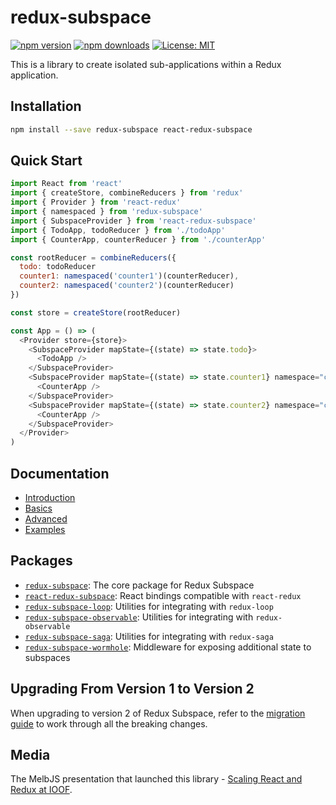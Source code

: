 # redux-subspace

[![npm version](https://img.shields.io/npm/v/redux-subspace.svg?style=flat-square)](https://www.npmjs.com/package/redux-subspace)
[![npm downloads](https://img.shields.io/npm/dm/redux-subspace.svg?style=flat-square)](https://www.npmjs.com/package/redux-subspace)
[![License: MIT](https://img.shields.io/npm/l/redux-subspace.svg?style=flat-square)](/LICENSE.md)

This is a library to create isolated sub-applications within a Redux application.

## Installation

```sh
npm install --save redux-subspace react-redux-subspace
```

## Quick Start

```javascript
import React from 'react'
import { createStore, combineReducers } from 'redux'
import { Provider } from 'react-redux'
import { namespaced } from 'redux-subspace'
import { SubspaceProvider } from 'react-redux-subspace'
import { TodoApp, todoReducer } from './todoApp'
import { CounterApp, counterReducer } from './counterApp'

const rootReducer = combineReducers({
  todo: todoReducer
  counter1: namespaced('counter1')(counterReducer),
  counter2: namespaced('counter2')(counterReducer)
})

const store = createStore(rootReducer)

const App = () => (
  <Provider store={store}>
    <SubspaceProvider mapState={(state) => state.todo}>
      <TodoApp />
    </SubspaceProvider>
    <SubspaceProvider mapState={(state) => state.counter1} namespace="counter1">
      <CounterApp />
    </SubspaceProvider>
    <SubspaceProvider mapState={(state) => state.counter2} namespace="counter2">
      <CounterApp />
    </SubspaceProvider>
  </Provider>
)
```

## Documentation

* [Introduction](/docs/Introduction.md)
* [Basics](/docs/basics/README.md)
* [Advanced](/docs/advanced/README.md)
* [Examples](/docs/Examples.md)

## Packages

* [`redux-subspace`](https://github.com/ioof-holdings/redux-subspace/tree/master/packages/redux-subspace): The core package for Redux Subspace
* [`react-redux-subspace`](https://github.com/ioof-holdings/redux-subspace/tree/master/packages/react-redux-subspace): React bindings compatible with `react-redux`
* [`redux-subspace-loop`](https://github.com/ioof-holdings/redux-subspace/tree/master/packages/redux-subspace-loop): Utilities for integrating with `redux-loop`
* [`redux-subspace-observable`](https://github.com/ioof-holdings/redux-subspace/tree/master/packages/redux-subspace-observable): Utilities for integrating with `redux-observable`
* [`redux-subspace-saga`](https://github.com/ioof-holdings/redux-subspace/tree/master/packages/redux-subspace-saga): Utilities for integrating with `redux-saga`
* [`redux-subspace-wormhole`](https://github.com/ioof-holdings/redux-subspace/tree/master/packages/redux-subspace-wormhole): Middleware for exposing additional state to subspaces

## Upgrading From Version 1 to Version 2

When upgrading to version 2 of Redux Subspace, refer to the [migration guide](/docs/Migrating.md) to work through all the breaking changes.

## Media

The MelbJS presentation that launched this library - [Scaling React and Redux at IOOF](http://www.slideshare.net/VivianFarrell/scaling-react-and-redux-at-ioof).
